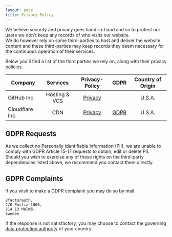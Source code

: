 ```yaml
---
layout: page
title: Privacy Policy
---
```


We believe security and privacy goes hand-in-hand and so to protect our users we don't keep any records of who visits our website.  
We do however rely on some third-parties to host and deliver the website content and these third-parties may keep records they deem necessary for the continuous operation of their services.

Below you'll find a list of the third parties we rely on, along with their privacy policies.

| Company         |   Services    |                                       Privacy-Policy                                        |                        GDPR                        | Country of Origin |
|-----------------|:-------------:|:-------------------------------------------------------------------------------------------:|:--------------------------------------------------:|:-----------------:|
| GitHub Inc.     | Hosting & VCS | [Privacy](https://docs.github.com/en/site-policy/privacy-policies/github-privacy-statement) |                                                    |      U.S.A.       |
| Cloudflare Inc. |      CDN      |                    [Privacy](https://www.cloudflare.com/privacypolicy/)                     | [GDPR](https://www.cloudflare.com/trust-hub/gdpr/) |      U.S.A.       |

## GDPR Requests

As we collect no Personally Identifiable Information (PII), we are unable to comply with GDPR Article 15-17 requests to obtain, edit or delete PII.  
Should you wish to exercise any of these rights on the third-party dependencies listed above, we recommend you contact them directly.

## GDPR Complaints

If you wish to make a GDPR complaint you may do so by mail.
```
2factorauth,
C/O Postia 1006,
214 13 Malmö,
Sweden
```

If the response is not satisfactory, you may choose to contact the governing [data protection authority](https://ec.europa.eu/justice/article-29/structure/data-protection-authorities/index_en.htm) of your country.
